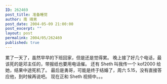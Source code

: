 ```yaml
---
ID: 262469
post_title: 准备睡觉
author: 南 靖男
post_date: 2004-05-09 21:00:00
post_excerpt: ""
layout: post
permalink: 2004/05/262469
published: true
---
```

累了一天了，虽然早早的下班回家，但是还是觉得累。
晚上接了好几个电话，最该死的是邓主任的，带报纸也要用电话催。
还有 Sheth 叫我传一个 kof2000 给她，结果中途死机了。
最后是勇哥，可能是终于结婚了，周六 5.15，没有直接答应他，到时候再说吧。
现在正和 Sheth 视频中。。。